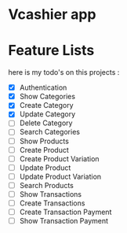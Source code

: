 # Vcashier app
# Feature Lists
here is my todo's on this projects :
 - [x] Authentication
 - [x] Show Categories
 - [x] Create Category
 - [x] Update Category
 - [ ] Delete Category
 - [ ] Search Categories
 - [ ] Show Products
 - [ ] Create Product
 - [ ] Create Product Variation
 - [ ] Update Product
 - [ ] Update Product Variation
 - [ ] Search Products
 - [ ] Show Transactions
 - [ ] Create Transactions
 - [ ] Create Transaction Payment
 - [ ] Show Transaction Payment
